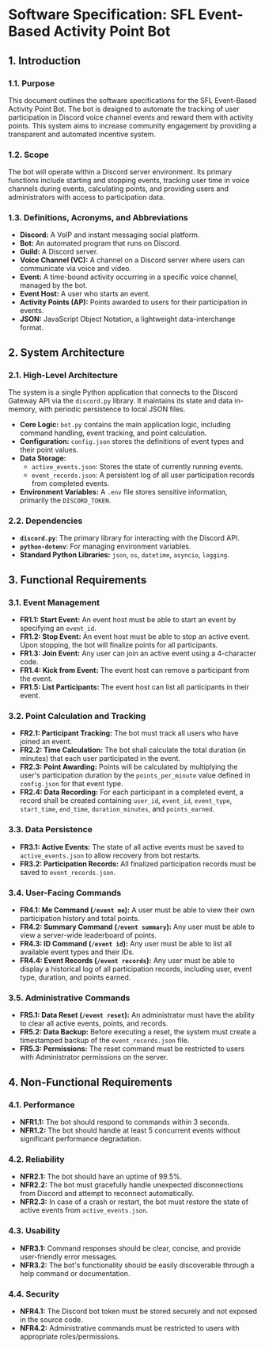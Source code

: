 # Software Specification: SFL Event-Based Activity Point Bot

## 1. Introduction

### 1.1. Purpose
This document outlines the software specifications for the SFL Event-Based Activity Point Bot. The bot is designed to automate the tracking of user participation in Discord voice channel events and reward them with activity points. This system aims to increase community engagement by providing a transparent and automated incentive system.

### 1.2. Scope
The bot will operate within a Discord server environment. Its primary functions include starting and stopping events, tracking user time in voice channels during events, calculating points, and providing users and administrators with access to participation data.

### 1.3. Definitions, Acronyms, and Abbreviations
- **Discord:** A VoIP and instant messaging social platform.
- **Bot:** An automated program that runs on Discord.
- **Guild:** A Discord server.
- **Voice Channel (VC):** A channel on a Discord server where users can communicate via voice and video.
- **Event:** A time-bound activity occurring in a specific voice channel, managed by the bot.
- **Event Host:** A user who starts an event.
- **Activity Points (AP):** Points awarded to users for their participation in events.
- **JSON:** JavaScript Object Notation, a lightweight data-interchange format.

## 2. System Architecture

### 2.1. High-Level Architecture
The system is a single Python application that connects to the Discord Gateway API via the `discord.py` library. It maintains its state and data in-memory, with periodic persistence to local JSON files.

- **Core Logic:** `bot.py` contains the main application logic, including command handling, event tracking, and point calculation.
- **Configuration:** `config.json` stores the definitions of event types and their point values.
- **Data Storage:**
    - `active_events.json`: Stores the state of currently running events.
    - `event_records.json`: A persistent log of all user participation records from completed events.
- **Environment Variables:** A `.env` file stores sensitive information, primarily the `DISCORD_TOKEN`.

### 2.2. Dependencies
- **`discord.py`**: The primary library for interacting with the Discord API.
- **`python-dotenv`**: For managing environment variables.
- **Standard Python Libraries:** `json`, `os`, `datetime`, `asyncio`, `logging`.

## 3. Functional Requirements

### 3.1. Event Management
- **FR1.1: Start Event:** An event host must be able to start an event by specifying an `event_id`.
- **FR1.2: Stop Event:** An event host must be able to stop an active event. Upon stopping, the bot will finalize points for all participants.
- **FR1.3: Join Event:** Any user can join an active event using a 4-character code.
- **FR1.4: Kick from Event:** The event host can remove a participant from the event.
- **FR1.5: List Participants:** The event host can list all participants in their event.

### 3.2. Point Calculation and Tracking
- **FR2.1: Participant Tracking:** The bot must track all users who have joined an event.
- **FR2.2: Time Calculation:** The bot shall calculate the total duration (in minutes) that each user participated in the event.
- **FR2.3: Point Awarding:** Points will be calculated by multiplying the user's participation duration by the `points_per_minute` value defined in `config.json` for that event type.
- **FR2.4: Data Recording:** For each participant in a completed event, a record shall be created containing `user_id`, `event_id`, `event_type`, `start_time`, `end_time`, `duration_minutes`, and `points_earned`.

### 3.3. Data Persistence
- **FR3.1: Active Events:** The state of all active events must be saved to `active_events.json` to allow recovery from bot restarts.
- **FR3.2: Participation Records:** All finalized participation records must be saved to `event_records.json`.

### 3.4. User-Facing Commands
- **FR4.1: Me Command (`/event me`):** A user must be able to view their own participation history and total points.
- **FR4.2: Summary Command (`/event summary`):** Any user must be able to view a server-wide leaderboard of points.
- **FR4.3: ID Command (`/event id`):** Any user must be able to list all available event types and their IDs.
- **FR4.4: Event Records (`/event records`):** Any user must be able to display a historical log of all participation records, including user, event type, duration, and points earned.

### 3.5. Administrative Commands
- **FR5.1: Data Reset (`/event reset`):** An administrator must have the ability to clear all active events, points, and records.
- **FR5.2: Data Backup:** Before executing a reset, the system must create a timestamped backup of the `event_records.json` file.
- **FR5.3: Permissions:** The reset command must be restricted to users with Administrator permissions on the server.

## 4. Non-Functional Requirements

### 4.1. Performance
- **NFR1.1:** The bot should respond to commands within 3 seconds.
- **NFR1.2:** The bot should handle at least 5 concurrent events without significant performance degradation.

### 4.2. Reliability
- **NFR2.1:** The bot should have an uptime of 99.5%.
- **NFR2.2:** The bot must gracefully handle unexpected disconnections from Discord and attempt to reconnect automatically.
- **NFR2.3:** In case of a crash or restart, the bot must restore the state of active events from `active_events.json`.

### 4.3. Usability
- **NFR3.1:** Command responses should be clear, concise, and provide user-friendly error messages.
- **NFR3.2:** The bot's functionality should be easily discoverable through a help command or documentation.

### 4.4. Security
- **NFR4.1:** The Discord bot token must be stored securely and not exposed in the source code.
- **NFR4.2:** Administrative commands must be restricted to users with appropriate roles/permissions.
